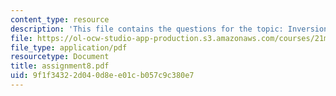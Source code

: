 ```yaml
---
content_type: resource
description: 'This file contains the questions for the topic: Inversions of V7.'
file: https://ol-ocw-studio-app-production.s3.amazonaws.com/courses/21m-301-harmony-and-counterpoint-i-spring-2005/9f1f34322d040d8ee01cb057c9c380e7_assignment8.pdf
file_type: application/pdf
resourcetype: Document
title: assignment8.pdf
uid: 9f1f3432-2d04-0d8e-e01c-b057c9c380e7
---
```

